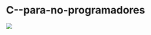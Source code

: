 # C--para-no-programadores
![](https://github.com/ErikaValdez/C--para-no-programadores/blob/main/Certificado-C%23-.NET-para-no-programadores-Educaci%C3%B3nIT.png)
